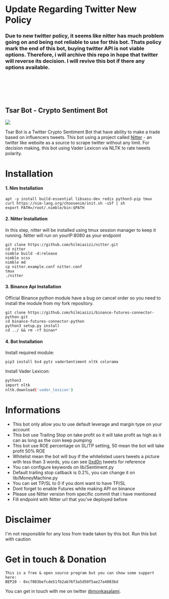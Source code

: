 # Update Regarding Twitter New Policy
### Due to new twitter policy, it seems like nitter has much problem going on and being not reliable to use for this bot. Thats policy mark the end of this bot, buying twitter API is not viable options. Therefore, i will archive this repo in hope that twitter will reverse its decision. I will revive this bot if there any options available.
<br>
<br>
<br>
<br>

## Tsar Bot - Crypto Sentiment Bot
![](https://i.ibb.co/3vfVwXs/asd.jpg)

Tsar Bot is a Twitter Crypto Sentiment Bot that have ability to make a trade based on influencers tweets. This bot using a project called [Nitter](https://github.com/zedeus/nitter "Nitter") - an twitter like website as a source to scrape twitter without any limit. For decision making, this bot using Vader Lexicon via NLTK to rate tweets polarity.

# Installation
#### 1. Nim Installation


    apt -y install build-essential libsass-dev redis python3-pip tmux
    curl https://nim-lang.org/choosenim/init.sh -sSf | sh
    export PATH=/root/.nimble/bin:$PATH

#### 2. Nitter Installation
In this step, nitter will be installed using tmux session manager to keep it running. Nitter will run on yourIP:8080 as your endpoint


    git clone https://github.com/hilmiazizi/nitter.git
    cd nitter
    nimble build -d:release
    nimble scss
    nimble md
    cp nitter.example.conf nitter.conf
    tmux
    ./nitter
    
#### 3. Binance Api Installation
Official Binance python module have a bug on cancel order so you need to install the module from my fork repository.


    git clone https://github.com/hilmiazizi/binance-futures-connector-python.git
    cd binance-futures-connector-python
    python3 setup.py install
    cd ../ && rm -rf binan*
    
#### 4. Bot Installation
Install required module:


    pip3 install bs4 pytz vaderSentiment nltk colorama

Install Vader Lexicon:
```bash
python3
import nltk
nltk.download('vader_lexicon')
```
# Informations
- This bot only allow you to use default leverage and margin type on your account
- This bot use Trailing Stop on take profit so it will take profit as high as it can as long as the coin keep pumping
- This bot use ROE percentage on SL/TP setting, 50 mean the bot will take profit 50% ROE
- Whitelist mean the bot will buy if the whitelisted users tweets a picture with less than 3 words, you can see [0xd0n](https://twitter.com/0xd0n/status/1483795095451324422 "0xd0n") tweets for reference
- You can configure keywords on lib/Sentiment.py
- Default trailing stop callback is 0.2%, you can change it on lib/MoneyMachine.py
- You can set TP/SL to 0 if you dont want to have TP/SL
- Dont forget to enable Futures while making API on binance
- Please use Nitter version from specific commit that i  have mentioned
- Fill endpoint with Nitter url that you've deployed before

# Disclaimer
I'm not responsible for any loss from trade taken by this bot. Run this bot with caution

# Get in touch & Donation


    This is a free & open source program but you can show some support here:
    BEP20 - 0xc7083befcde51fb2ab76f3a5d50f5ae27a4083bd
You can get in touch with me on twitter [@monkasalami](https://twitter.com/monkasalami "@monkasalami").

